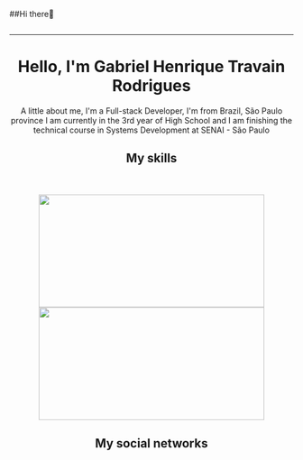 ##Hi there👋
<div align="center">
<img src="https://user-images.githubusercontent.com/70382532/138322189-2db8df52-9dcb-40a0-88a8-c365466bd33d.gif" alt="">
<hr>
 
  <h1>Hello, I'm Gabriel Henrique Travain Rodrigues</h1>
<p>A little about me, I'm a Full-stack Developer, I'm from Brazil, São Paulo province 
I am currently in the 3rd year of High School and I am finishing the technical course in Systems Development at SENAI - São Paulo</p>
<h2>My skills</h2>
<img src="https://img.shields.io/badge/HTML5-E34F26?style=for-the-badge&logo=html5&logoColor=white" alt="">
<img src="https://img.shields.io/badge/CSS3-1572B6?style=for-the-badge&logo=css3&logoColor=white" alt="">
<img src="https://img.shields.io/badge/JavaScript-323330?style=for-the-badge&logo=javascript&logoColor=F7DF1E" alt="">
<img src="https://img.shields.io/badge/C%20SHARP-ac99ea?style=for-the-badge&logo=.net&logoColor=white" alt="">
<img src="https://img.shields.io/badge/REACT-087EA4?style=for-the-badge&logo=react&logoColor=white" alt="">
<div align="center" ><br>
    <a href="https://github.com/cesarglfilho" style="text-decoration: none;">
    <img width="400em" height="200em" src="https://github-readme-stats.vercel.app/api?username=Gabriel-Travain-Rodrigues&show_icons=true&theme=radical&include_all_commits=true&count_private=true"/>
    <img width="400em" height="200em" src="https://github-readme-stats.vercel.app/api/top-langs/?username=Gabriel-Travain-Rodrigues&layout=compact&langs_count=7&theme=radical"/>
    </a>
</a>
<h2>My social networks</h2>
<div>
</div> 
